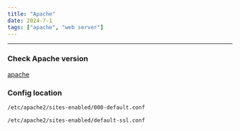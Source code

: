 ```yaml
---
title: "Apache"
date: 2024-7-1
tags: ["apache", "web server"]
---
```


---
### Check Apache version

<div>

[apache](https://packages.ubuntu.com/search?keywords=apache2)

</div>

### Config location

<div>

```bash
/etc/apache2/sites-enabled/000-default.conf
```

```bash
/etc/apache2/sites-enabled/default-ssl.conf
```

</div>

<br>
